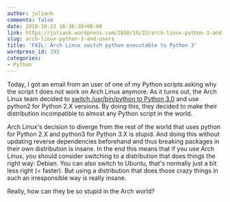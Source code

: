 ```yaml
---
author: juliank
comments: false
date: 2010-10-22 16:36:38+00:00
link: https://juliank.wordpress.com/2010/10/22/arch-linux-python-3-and-users/
slug: arch-linux-python-3-and-users
title: 'FAIL: Arch Linux switch python executable to Python 3'
wordpress_id: 393
categories:
- Python
---
```


Today, I got an email from an user of one of my Python scripts asking why the script t does not work on Arch Linux anymore. As it turns out, the Arch Linux team decided to [switch /usr/bin/python to Python 3.0](http://www.archlinux.org/news/python-is-now-python-3/) and use python2 for Python 2.X versions. By doing this, they decided to make their distribution incompatible to almost any Python script in the world.

Arch Linux's decision to diverge from the rest of the world that uses python for Python 2.X and python3 for Python 3.X is stupid. And doing this without updating reverse dependencies beforehand and thus breaking packages in their own distribution is insane. In the end this means that if you use Arch Linux, you should consider switching to a distribution that does things the right way: Debian. You can also switch to Ubuntu, that's normally just a bit less right (= faster). But using a distribution that does those crazy things in such an irresponsible way is really insane.

Really, how can they be so stupid in the Arch world?
